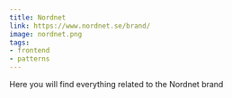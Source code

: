 ```yaml
---
title: Nordnet
link: https://www.nordnet.se/brand/
image: nordnet.png
tags: 
- frontend
- patterns
---
```


Here you will find everything related to the Nordnet brand